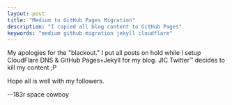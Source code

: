 ```yaml
---
layout: post
title: "Medium to GitHub Pages Migration"
description: "I copied all blog content to GitHub Pages"
keywords: "medium github migration jekyll cloudflare"
---
```

My apologies for the "blackout." I put all posts on hold while I setup CloudFlare DNS & GitHub Pages+Jekyll for my blog. JIC Twitter™ decides to kill my content ;P

Hope all is well with my followers.

--183r space cowboy
